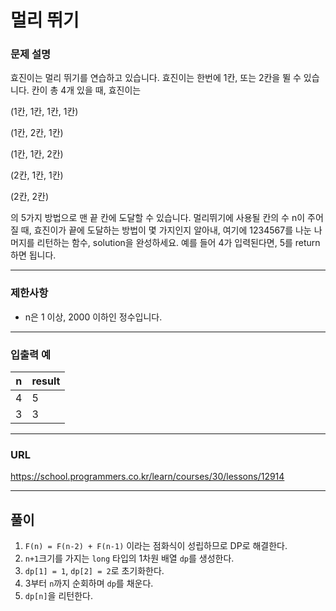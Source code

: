 # 멀리 뛰기

### 문제 설명

효진이는 멀리 뛰기를 연습하고 있습니다. 효진이는 한번에 1칸, 또는 2칸을 뛸 수 있습니다. 칸이 총 4개 있을 때, 효진이는

(1칸, 1칸, 1칸, 1칸)

(1칸, 2칸, 1칸)

(1칸, 1칸, 2칸)

(2칸, 1칸, 1칸)

(2칸, 2칸)

의 5가지 방법으로 맨 끝 칸에 도달할 수 있습니다. 멀리뛰기에 사용될 칸의 수 n이 주어질 때, 효진이가 끝에 도달하는 방법이 몇 가지인지 알아내, 여기에 1234567를 나눈 나머지를 리턴하는 함수, solution을 완성하세요. 예를 들어 4가 입력된다면, 5를 return하면 됩니다.

-----------
### 제한사항

- n은 1 이상, 2000 이하인 정수입니다.

-----------
### 입출력 예

| n   | result |
|-----|--------|
| 4   | 5      |
| 3   | 3      |

-----------
### URL

https://school.programmers.co.kr/learn/courses/30/lessons/12914

-----------
## 풀이
1. `F(n) = F(n-2) + F(n-1)` 이라는 점화식이 성립하므로 DP로 해결한다.
2. `n+1`크기를 가지는 `long` 타입의 1차원 배열 `dp`를 생성한다.
3. `dp[1] = 1`, `dp[2] = 2`로 초기화한다.
4. 3부터 `n`까지 순회하며 `dp`를 채운다.
5. `dp[n]`을 리턴한다.